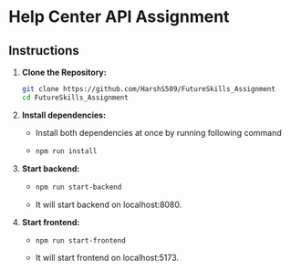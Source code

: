 # Help Center API Assignment

## Instructions

1. **Clone the Repository:**

   ```bash
   git clone https://github.com/HarshS509/FutureSkills_Assignment
   cd FutureSkills_Assignment
   ```

2. **Install dependencies:**

   - Install both dependencies at once by running following command
   - ```bash
     npm run install
     ```

3. **Start backend:**

   - ```bash
     npm run start-backend
     ```

   - It will start backend on localhost:8080.

4. **Start frontend:**

   - ```bash
     npm run start-frontend
     ```

   - It will start frontend on localhost:5173.
